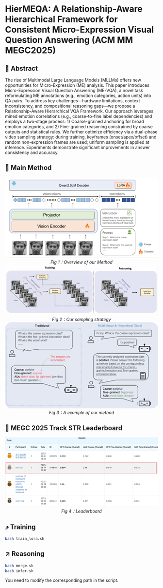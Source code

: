 # HierMEQA: A Relationship-Aware Hierarchical Framework for Consistent Micro-Expression Visual Question Answering (ACM MM MEGC2025)


##   :jack_o_lantern: Abstract
The rise of Multimodal Large Language Models (MLLMs) offers new opportunities for Micro-Expression (ME) analysis. This paper introduces Micro-Expression Visual Question Answering (ME-VQA), a novel task reformulating ME annotations (e.g., emotion categories, action units) into QA pairs. To address key challenges—hardware limitations, context inconsistency, and compositional reasoning gaps—we propose a Relationship-Aware Hierarchical VQA Framework. Our approach leverages mined emotion correlations (e.g., coarse-to-fine label dependencies) and employs a two-stage process: 1) Coarse-grained anchoring for broad emotion categories, and 2) Fine-grained reasoning constrained by coarse outputs and statistical rules. We further optimize efficiency via a dual-phase video sampling strategy: during training, keyframes (onset/apex/offset) and random non-expression frames are used; uniform sampling is applied at inference. Experiments demonstrate significant improvements in answer consistency and accuracy.



## 🚀 Main Method

<div align="center">
  <img src="./figs/Qwen-emo-vqa.png" alt=""><br>
  <em>Fig 1：Overview of our Method</em>
</div>



<div align="center">
  <img src="./figs/sampling.png" alt=""><br>
  <em>Fig 2：Our sampling strategy</em>
</div>



<div align="center">
  <img src="./figs/experiment.png" alt=""><br>
  <em>Fig 3：A example of our method</em>
</div>


## :crescent_moon: MEGC 2025 Track STR Leaderboard

<div align="center">
  <img src="./figs/MEGC-VQA-leaderboard.png" alt=""><br>
  <em>Fig 4：Leaderboard</em>
</div>


## ⤴️ Training

```bash
bash train_lora.sh
```
## :arrow_upper_right: Reasoning

```bash
bash merge.sh
bash infer.sh
```

You need to modify the corresponding path in the script.

